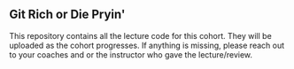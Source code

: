 ## Git Rich or Die Pryin'
This repository contains all the lecture code for this cohort. They will be uploaded as the cohort progresses. If anything is missing, please reach out to your coaches and or the instructor who gave the lecture/review.
